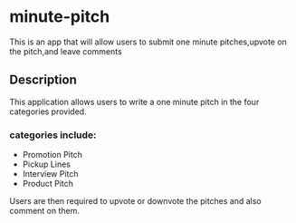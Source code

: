 # minute-pitch

This is an app that will allow users to submit one minute pitches,upvote on the pitch,and leave comments 

## Description

This application allows users to write a one minute pitch in the four categories provided.

### categories include:

* Promotion Pitch
* Pickup Lines
* Interview Pitch
* Product Pitch

Users are then required to upvote or downvote the pitches and also comment on them.